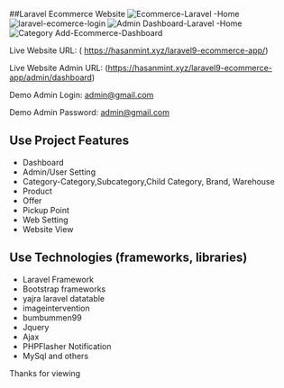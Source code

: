 ##Laravel Ecommerce Website
![Ecommerce-Laravel -Home](https://user-images.githubusercontent.com/97006267/224521836-b657d514-51d0-40e7-ac9d-913ee9bf4251.png)
![laravel-ecomerce-login](https://user-images.githubusercontent.com/97006267/224521843-e62676d9-3501-4804-8b05-c423a71aa7ce.png)
![Admin   Dashboard-Laravel -Home](https://user-images.githubusercontent.com/97006267/224521847-3226fc91-5714-4e70-8a36-7973c9fcf7fd.png)
![Category Add-Ecommerce-Dashboard](https://user-images.githubusercontent.com/97006267/224521850-d0e49a24-35cc-4727-abc2-e96842bca269.png)


Live Website URL:  ( https://hasanmint.xyz/laravel9-ecommerce-app/)

Live Website Admin URL: (https://hasanmint.xyz/laravel9-ecommerce-app/admin/dashboard)

Demo Admin Login: admin@gmail.com

Demo Admin Password: admin@gmail.com

## Use Project Features 
* Dashboard
* Admin/User Setting
* Category-Category,Subcategory,Child Category, Brand, Warehouse
* Product
* Offer
* Pickup Point
* Web Setting
* Website View

## Use Technologies (frameworks, libraries)
* Laravel Framework
* Bootstrap frameworks
* yajra laravel datatable
* imageintervention
* bumbummen99
* Jquery
* Ajax
* PHPFlasher Notification
* MySql and others


Thanks for viewing
